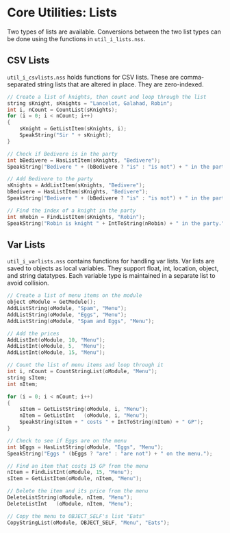 # Core Utilities: Lists

Two types of lists are available. Conversions between the two list types can be
done using the functions in `util_i_lists.nss`.

## CSV Lists
`util_i_csvlists.nss` holds functions for CSV lists. These are comma-separated
string lists that are altered in place. They are zero-indexed.

``` c
// Create a list of knights, then count and loop through the list
string sKnight, sKnights = "Lancelot, Galahad, Robin";
int i, nCount = CountList(sKnights);
for (i = 0; i < nCount; i++)
{
    sKnight = GetListItem(sKnights, i);
    SpeakString("Sir " + sKnight);
}

// Check if Bedivere is in the party
int bBedivere = HasListItem(sKnights, "Bedivere");
SpeakString("Bedivere " + (bBedivere ? "is" : "is not") + " in the party.");

// Add Bedivere to the party
sKnights = AddListItem(sKnights, "Bedivere");
bBedivere = HasListItem(sKnights, "Bedivere");
SpeakString("Bedivere " + (bBedivere ? "is" : "is not") + " in the party.");

// Find the index of a knight in the party
int nRobin = FindListItem(sKnights, "Robin");
SpeakString("Robin is knight " + IntToString(nRobin) + " in the party.");
```

## Var Lists
`util_i_varlists.nss` contains functions for handling var lists. Var lists are
saved to objects as local variables. They support float, int, location, object,
and string datatypes. Each variable type is maintained in a separate list to
avoid collision.

``` c
// Create a list of menu items on the module
object oModule = GetModule();
AddListString(oModule, "Spam", "Menu");
AddListString(oModule, "Eggs", "Menu");
AddListString(oModule, "Spam and Eggs", "Menu");

// Add the prices
AddListInt(oModule, 10, "Menu");
AddListInt(oModule, 5,  "Menu");
AddListInt(oModule, 15, "Menu");

// Count the list of menu items and loop through it
int i, nCount = CountStringList(oModule, "Menu");
string sItem;
int nItem;

for (i = 0; i < nCount; i++)
{
    sItem = GetListString(oModule, i, "Menu");
    nItem = GetListInt   (oModule, i, "Menu");
    SpeakString(sItem + " costs " + IntToString(nItem) + " GP");
}

// Check to see if Eggs are on the menu
int bEggs = HasListString(oModule, "Eggs", "Menu");
SpeakString("Eggs " (bEggs ? "are" : "are not") + " on the menu.");

// Find an item that costs 15 GP from the menu
nItem = FindListInt(oModule, 15, "Menu");
sItem = GetListItem(oModule, nItem, "Menu");

// Delete the item and its price from the menu
DeleteListString(oModule, nItem, "Menu");
DeleteListInt   (oModule, nItem, "Menu");

// Copy the menu to OBJECT_SELF's list "Eats"
CopyStringList(oModule, OBJECT_SELF, "Menu", "Eats");
```
